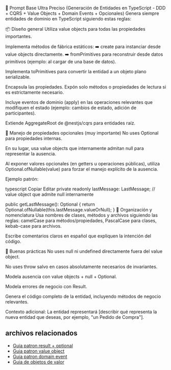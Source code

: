 📌 Prompt Base Ultra Preciso (Generación de Entidades en TypeScript - DDD + CQRS + Value Objects + Domain Events + Opcionales)
Genera siempre entidades de dominio en TypeScript siguiendo estas reglas:

📦 Diseño general
Utiliza value objects para todas las propiedades importantes.

Implementa métodos de fábrica estáticos:
➡️ create para instanciar desde value objects directamente.
➡️ fromPrimitives para reconstruir desde datos primitivos (ejemplo: al cargar de una base de datos).

Implementa toPrimitives para convertir la entidad a un objeto plano serializable.

Encapsula las propiedades. Expón solo métodos o propiedades de lectura si es estrictamente necesario.

Incluye eventos de dominio (apply) en las operaciones relevantes que modifiquen el estado (ejemplo: cambios de estado, adición de participantes).

Extiende AggregateRoot de @nestjs/cqrs para entidades raíz.

🚨 Manejo de propiedades opcionales (muy importante)
No uses Optional para propiedades internas.

En su lugar, usa value objects que internamente admitan null para representar la ausencia.

Al exponer valores opcionales (en getters u operaciones públicas), utiliza Optional.ofNullable(value) para forzar el manejo explícito de la ausencia.

Ejemplo patrón:

typescript
Copiar
Editar
private readonly lastMessage: LastMessage; // value object que admite null internamente

public getLastMessage(): Optional<string> {
  return Optional.ofNullable(this.lastMessage.valueOrNull);
}
📁 Organización y nomenclatura
Usa nombres de clases, métodos y archivos siguiendo las reglas: camelCase para métodos/propiedades, PascalCase para clases, kebab-case para archivos.

Escribe comentarios claros en español que expliquen la intención del código.

🧹 Buenas prácticas
No uses null ni undefined directamente fuera del value object.

No uses throw salvo en casos absolutamente necesarios de invariantes.

Modela ausencia con value objects + null + Optional.

Modela errores de negocio con Result.

Genera el código completo de la entidad, incluyendo métodos de negocio relevantes.

Contexto adicional: La entidad representará [describir qué representa la nueva entidad que deseas, por ejemplo, "un Pedido de Compra"].

## archivos relacionados

- [Guia patron result + optional](result+optional.prompt.md)
- [Guia patron value object](value-object.prompt.md)
- [Guia patron domain event](domain-event.prompt.md)
- [Guia de objetos de valor](value-object.prompt.md)
